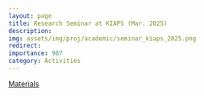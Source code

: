 ```yaml
---
layout: page
title: Research Seminar at KIAPS (Mar. 2025) 
description: 
img: assets/img/proj/academic/seminar_kiaps_2025.png
redirect: 
importance: 987
category: Activities
---
```


<a href='https://drive.google.com/file/d/1mYIU-qiHr_-0bxnH6S-IzPsDiDHQBHQW/view?usp=sharing'> Materials </a>

